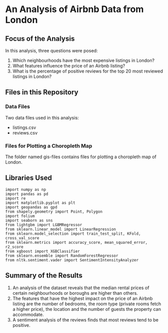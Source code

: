 # An Analysis of Airbnb Data from London

## Focus of the Analysis

In this analysis, three questions were posed:

1. Which neighbourhoods have the most expensive listings in London?
2. What features influence the price of an Airbnb listing?
3. What is the percentage of positive reviews for the top 20 most reviewed listings in London?

## Files in this Repository

### Data Files
Two data files used in this analysis:
- listings.csv
- reviews.csv

### Files for Plotting a Choropleth Map
The folder named gis-files contains files for plotting a choropleth map of London.

## Libraries Used

```
import numpy as np
import pandas as pd
import re
import matplotlib.pyplot as plt
import geopandas as gpd
from shapely.geometry import Point, Polygon
import folium
import seaborn as sns
from lightgbm import LGBMRegressor
from sklearn.linear_model import LinearRegression
from sklearn.model_selection import train_test_split, KFold, cross_val_score
from sklearn.metrics import accuracy_score, mean_squared_error, r2_score
from xgboost import XGBClassifier
from sklearn.ensemble import RandomForestRegressor
from nltk.sentiment.vader import SentimentIntensityAnalyzer
```

## Summary of the Results

1. An analysis of the dataset reveals that the median rental prices of certain neighbourhoods or boroughs are higher than others. 
2. The features that have the highest impact on the price of an Airbnb listing are the number of bedrooms, the room type (private rooms fetch a higher price), the location and the number of guests the property can accommodate.
3. A sentiment analysis of the reviews finds that most reviews tend to be positive. 

